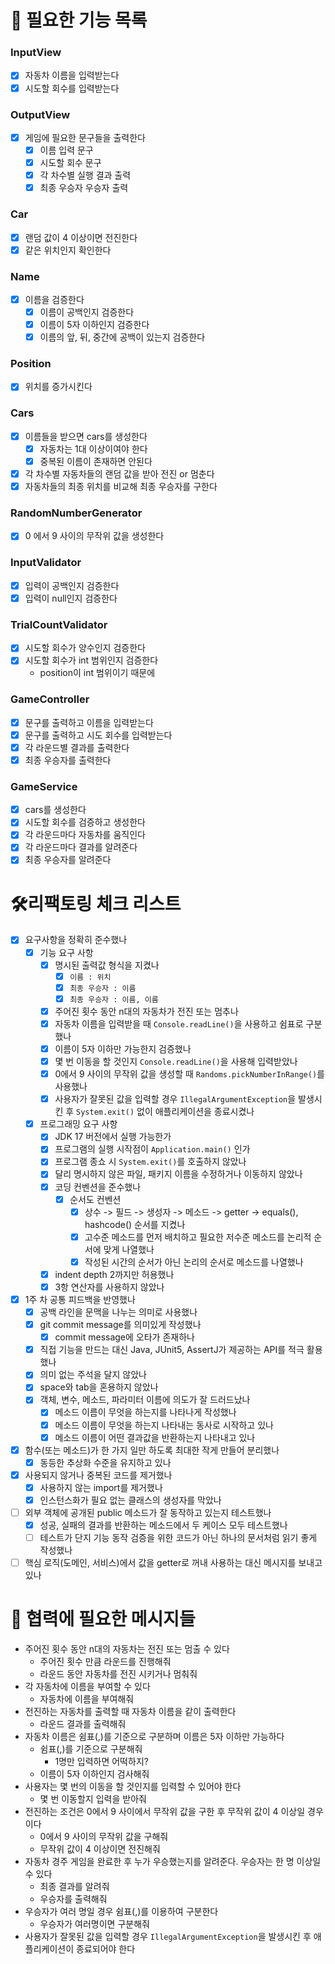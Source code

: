 # 📌 필요한 기능 목록
### InputView
- [x] 자동차 이름을 입력받는다
- [x] 시도할 회수를 입력받는다
### OutputView
- [x] 게임에 필요한 문구들을 출력한다
  - [x] 이름 입력 문구
  - [x] 시도할 회수 문구
  - [x] 각 차수별 실행 결과 출력
  - [x] 최종 우승자 우승자 출력
### Car
- [x] 랜덤 값이 4 이상이면 전진한다
- [x] 같은 위치인지 확인한다
### Name
- [x] 이름을 검증한다
  - [x] 이름이 공백인지 검증한다 
  - [x] 이름이 5자 이하인지 검증한다
  - [x] 이름의 앞, 뒤, 중간에 공백이 있는지 검증한다
### Position
- [x] 위치를 증가시킨다
### Cars
- [x] 이름들을 받으면 cars를 생성한다
  - [x] 자동차는 1대 이상이여야 한다
  - [x] 중복된 이름이 존재하면 안된다
- [x] 각 차수별 자동차들의 랜덤 값을 받아 전진 or 멈춘다
- [x] 자동차들의 최종 위치를 비교해 최종 우승자를 구한다
### RandomNumberGenerator
- [x] 0 에서 9 사이의 무작위 값을 생성한다
### InputValidator
- [x] 입력이 공백인지 검증한다
- [x] 입력이 null인지 검증한다
### TrialCountValidator
- [x] 시도할 회수가 양수인지 검증한다
- [x] 시도할 회수가 int 범위인지 검증한다
  - position이 int 범위이기 때문에
### GameController
- [x] 문구를 출력하고 이름을 입력받는다
- [x] 문구를 출력하고 시도 회수를 입력받는다
- [x] 각 라운드별 결과를 출력한다
- [x] 최종 우승자를 출력한다
### GameService
- [x] cars를 생성한다
- [x] 시도할 회수를 검증하고 생성한다
- [x] 각 라운드마다 자동차를 움직인다
- [x] 각 라운드마다 결과를 알려준다
- [x] 최종 우승자를 알려준다

# 🛠️리팩토링 체크 리스트
- [x] 요구사항을 정확히 준수했나
  - [x] 기능 요구 사항
    - [x] 명시된 출력값 형식을 지켰나
      - [x] `이름 : 위치`
      - [x] `최종 우승자 : 이름`
      - [x] `최종 우승자 : 이름, 이름`
    - [x] 주어진 횟수 동안 n대의 자동차가 전진 또는 멈추나
    - [x] 자동차 이름을 입력받을 때 `Console.readLine()`을 사용하고 쉼표로 구분했나
    - [x] 이름이 5자 이하만 가능한지 검증했나
    - [x] 몇 번 이동을 할 것인지 `Console.readLine()`을 사용해 입력받았나
    - [x] 0에서 9 사이의 무작위 값을 생성할 때 `Randoms.pickNumberInRange()`를 사용했나
    - [x] 사용자가 잘못된 값을 입력할 경우 `IllegalArgumentException`을 발생시킨 후 `System.exit()` 없이 애플리케이션을 종료시켰나
  - [x] 프로그래밍 요구 사항
    - [x] JDK 17 버전에서 실행 가능한가
    - [x] 프로그램의 실행 시작점이 `Application.main()` 인가
    - [x] 프로그램 종쇼 시 `System.exit()`를 호출하지 않았나
    - [x] 달리 명시하지 않은 파일, 패키지 이름을 수정하거나 이동하지 않았나
    - [x] 코딩 컨벤션을 준수했나
      - [x] 순서도 컨벤션
        - [x] 상수 -> 필드 -> 생성자 -> 메소드 -> getter -> equals(), hashcode() 순서를 지켰나
        - [x] 고수준 메소드를 먼저 배치하고 필요한 저수준 메소드를 논리적 순서에 맞게 나열했나
        - [x] 작성된 시간의 순서가 아닌 논리의 순서로 메소드를 나열했나
    - [x] indent depth 2까지만 허용했나
    - [x] 3항 연산자를 사용하지 않았나
- [x] 1주 차 공통 피드백을 반영했나
  - [x] 공백 라인을 문맥을 나누는 의미로 사용했나
  - [x] git commit message를 의미있게 작성했나
    - [x] commit message에 오타가 존재하나
  - [x] 직접 기능을 만드는 대신 Java, JUnit5, AssertJ가 제공하는 API를 적극 활용했나
  - [x] 의미 없는 주석을 달지 않았나
  - [x] space와 tab을 혼용하지 않았나
  - [x] 객체, 변수, 메소드, 파라미터 이름에 의도가 잘 드러드났나
    - [x] 메소드 이름이 무엇을 하는지를 나타나게 작성했나
    - [x] 메소드 이름이 무엇을 하는지 나타내는 동사로 시작하고 있나
    - [x] 메소드 이름이 어떤 결과값을 반환하는지 나타내고 있나
- [x] 함수(또는 메소드)가 한 가지 일만 하도록 최대한 작게 만들어 분리했나
  - [x] 동등한 추상화 수준을 유지하고 있나
- [x] 사용되지 않거나 중복된 코드를 제거했나
  - [x] 사용하지 않는 import를 제거했나
  - [x] 인스턴스화가 필요 없는 클래스의 생성자를 막았나
- [ ] 외부 객체에 공개된 public 메소드가 잘 동작하고 있는지 테스트했나
  - [x] 성공, 실패의 결과를 반환하는 메소드에서 두 케이스 모두 테스트했나
  - [ ] 테스트가 단지 기능 동작 검증을 위한 코드가 아닌 하나의 문서처럼 읽기 좋게 작성했나
- [ ] 핵심 로직(도메인, 서비스)에서 값을 getter로 꺼내 사용하는 대신 메시지를 보내고 있나

# 📌 협력에 필요한 메시지들
- 주어진 횟수 동안 n대의 자동차는 전진 또는 멈출 수 있다
  - 주어진 횟수 만큼 라운드를 진행해줘
  - 라운드 동안 자동차를 전진 시키거나 멈춰줘
- 각 자동차에 이름을 부여할 수 있다
  - 자동차에 이름을 부여해줘
- 전진하는 자동차를 출력할 때 자동차 이름을 같이 출력한다
  - 라운드 결과를 출력해줘
- 자동차 이름은 쉼표(,)를 기준으로 구분하며 이름은 5자 이하만 가능하다
  - 쉼표(,)를 기준으로 구분해줘
    - 1명만 입력하면 어떡하지?
  - 이름이 5자 이하인지 검사해줘
- 사용자는 몇 번의 이동을 할 것인지를 입력할 수 있어야 한다
  - 몇 번 이동할지 입력을 받아줘
- 전진하는 조건은 0에서 9 사이에서 무작위 값을 구한 후 무작위 값이 4 이상일 경우이다
  - 0에서 9 사이의 무작위 값을 구해줘
  - 무작위 값이 4 이상이면 전진해줘
- 자동차 경주 게임을 완료한 후 누가 우승했는지를 알려준다. 우승자는 한 명 이상일 수 있다
  - 최종 결과를 알려줘
  - 우승자를 출력해줘
- 우승자가 여러 명일 경우 쉼표(,)를 이용하여 구분한다
  - 우승자가 여러명이면 구분해줘
- 사용자가 잘못된 값을 입력할 경우 `IllegalArgumentException`을 발생시킨 후 애플리케이션이 종료되어야 한다
